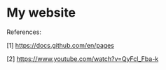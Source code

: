 # My website

References:

[1] https://docs.github.com/en/pages

[2] https://www.youtube.com/watch?v=QyFcl_Fba-k

